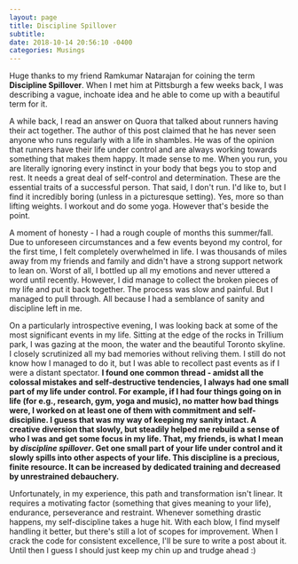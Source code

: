 ```yaml
---
layout: page
title: Discipline Spillover
subtitle:  
date: 2018-10-14 20:56:10 -0400
categories: Musings
---
```


Huge thanks to my friend Ramkumar Natarajan for coining the term <b> Discipline Spillover</b>. When I met him at Pittsburgh a few weeks back, I was describing a vague, inchoate idea and he able to come up with a beautiful term for it. 

A while back, I read an answer on Quora that talked about runners having their act together. The author of this post claimed that he has never seen anyone who runs regularly with a life in shambles. He was of the opinion that runners have their life under control and are always working towards something that makes them happy. It made sense to me. When you run, you are literally ignoring every instinct in your body that begs you to stop and rest. It needs a great deal of self-control and determination. These are the essential traits of a successful person. That said, I don't run. I'd like to, but I find it incredibly boring (unless in a picturesque setting). Yes, more so than lifting weights. I workout and do some yoga. However that's beside the point.

A moment of honesty - I had a rough couple of months this summer/fall. Due to unforeseen circumstances and a few events beyond my control, for the first time, I felt completely overwhelmed in life. I was thousands of miles away from my friends and family and didn't have a strong support network to lean on. Worst of all, I bottled up all my emotions and never uttered a word until recently. However, I did manage to collect the broken pieces of my life and put it back together. The process was slow and painful. But I managed to pull through. All because I had a semblance of sanity and discipline left in me.  

On a particularly introspective evening, I was looking back at some of the most significant events in my life. Sitting at the edge of the rocks in Trillium park, I was gazing at the moon, the water and the beautiful Toronto skyline. I closely scrutinized all my bad memories without reliving them. I still do not know how I managed to do it, but I was able to recollect past events as if I were a distant spectator. <b>I found one common thread - amidst all the colossal mistakes and self-destructive tendencies, I always had one small part of my life under control. For example, if I had four things going on in life (for e.g., research, gym, yoga and music), no matter how bad things were, I worked on at least one of them with commitment and self-discipline. I guess that was my way of keeping my sanity intact. A creative diversion that slowly, but steadily helped me rebuild a sense of who I was and get some focus in my life. That, my friends, is what I mean by <i>discipline spillover</i>. Get one small part of your life under control and it slowly spills into other aspects of your life. This discipline is a precious, finite resource. It can be increased by dedicated training and decreased by unrestrained debauchery. </b> 

Unfortunately, in my experience, this path and transformation isn't linear. It requires a motivating factor (something that gives meaning to your life), endurance, perseverance and restraint. Whenever something drastic happens, my self-discipline takes a huge hit. With each blow, I find myself handling it better, but there's still a lot of scopes for improvement. When I crack the code for consistent excellence, I'll be sure to write a post about it. Until then I guess I should just keep my chin up and trudge ahead :)

<div class="row uniform">
<div class="4u 12u$(medium)">
<span class="image main"><img src="#" alt="" /></span>
</div>
	<div class="4u 12u$(medium)">
        <span class="image main"><img src="{{site.baseurl}}/assets/images/path-to-success.png" alt="" /></span>
</div>
<div class="4u 12u$(medium)">
<span class="image main"><img src="#" alt="" /></span>
</div>
</div>
